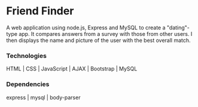 # Friend Finder
A web application using node.js, Express and MySQL to create a "dating"-type app. It compares answers from a survey with those from other users. I then displays the name and picture of the user with the best overall match.

### Technologies
HTML | CSS | JavaScript | AJAX | Bootstrap | MySQL

### Dependencies
express | mysql | body-parser

